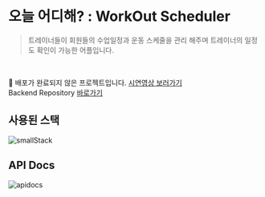 # 오늘 어디해? : WorkOut Scheduler
> 트레이너들이 회원들의 수업일정과 운동 스케줄을 관리 해주며 트레이너의 일정도 확인이 가능한 어플입니다.

<br>

🚨 배포가 완료되지 않은 프로젝트입니다. [시연영상 보러가기](https://bit.ly/3a8zP57)  
Backend Repository [바로가기](https://www.naver.com/)
<br>

## 사용된 스택
![smallStack](https://user-images.githubusercontent.com/68824414/114525633-38a53f00-9c81-11eb-8a12-17a1db99142c.png)

## API Docs
![apidocs](https://user-images.githubusercontent.com/68824414/114534419-f16f7c00-9c89-11eb-90e9-5ecabe682dd6.png)

